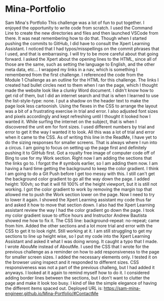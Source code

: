 # Mina-Portfolio
Sam Mina's Portfolio
This challenge was a lot of fun to put together. I enjoyed the opportunity to write code from scratch. I used the Command Line to create the new directories and files and then launched VSCode from there. It was neat remembering how to do that. Though when I started pushing the commits to GitHub, I did have to consult the Xpert Learning Assistant. I noticed that I had typos/misspellings on the commit phrases that I used, and that is embarrasing. I will try to be more careful about that going forward. I asked the Xpert about the opening lines to the HTML, since all of those are the same, such as setting the language to English, and the other meta data, etc...
I wrapped my links in a nav, which is something I remembered from the first challenge.
I referenced the code from the Module 1 Challenge as an outline for the HTML for this challenge. 
The links I created had bullet circles next to them when I ran the page, which I thought made the website look like a clunky Word document. I didn't know how to get rid of them, but I did an internet search and that is when I learned to use the list-style-type: none. 
I put a shadow on the header text to make the page look less cartoonish. 
Using the flexes in the CSS to arrange the layout was a bit of a frustrating exercise in trial and error. I also adjusted font sizes and pixels accordingly and kept refreshing until I thought it looked how I wanted it. While surfing the internet on the subject, that is when I discovered the unit em for font sizes. I used different numbers by trial and error to get it the way I wanted it to look.
All this was a lot of trial and error when it came to the CSS. 
As of writing this line in the ReadMe, I have yet to do the sizing responses for smaller screens. That is always where I run into a circus. I am going to focus on setting up the page first and definitely pushing it to GitHub first. 
Got a royalty free image of computer code off of Bing to use for my Work section. 
Right now I am adding the sections that the links go to. I forgot the # symbols earlier, so I am adding them now. 
I am having a hard time getting the background to keep the color gradient. I think I am going to do a Git Push before I get too messy with this. 
I still can't get the background color gradient to go all the way down the page. I added height: 100vh; so that it will fill 100% of the height viewport, but it is still not working. 
I got the color gradient to work by removing the margin top that allowed me to push the Work section lower on the page. Now I need to try to lower it again. 
I showed the Xpert Learning assistant my code thus far and asked it how to move that section down.
I also had the Xpert Learning assistant review the way I had the color gradient go down the page. 
I took my color gradient issue to office hours and Instructor Andrew Bautista showed me how to fix it. The CSS line: background-repeat: no-repeat; came from him. 
Added the other sections and a lot more trial and error with the CSS to get it to look right. Still working at it.
I am still struggling to get my sections to line up height wise, so I put my code into the Xpert Learning Assistant and asked it what I was doing wrong. It caught a typo that I made. I wrote AbouMe instead of AboutMe. 
I used the CSS that I wrote for the previous challenge as a reminder on how to add responsiveness to the page for smaller screen sizes. I added the necessary elements only. I tested it on the browser using inspect and it responded to different sizes. CSS responsiveness was not a part of the previous challeng, but I had added it anyways. I looked at it again to remind myself how to do it. 
I considered adding border lines between the sections, but I don't want to clutter the page and make it look too busy. I kind of like the simple elegance of having the different items spaced out. 
Deployed URL is: https://sam-mina-engineer.github.io/Mina-Portfolio/#ContactMe
